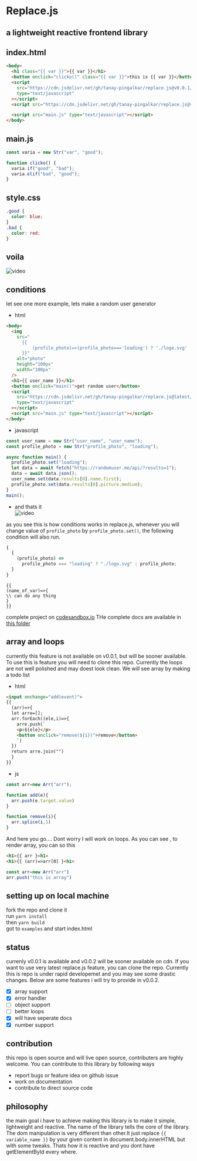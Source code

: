 # Replace.js

## a lightweight reactive frontend library

## index.html

```html
<body>
  <h1 class="{{ var }}">{{ var }}</h1>
  <button onclick="clicko()" class="{{ var }}">this is {{ var }}</button>
  <script
    src="https://cdn.jsdelivr.net/gh/tanay-pingalkar/replace.js@v0.0.1/dist/bundle.min.js"
    type="text/javascript"
  ></script>
  <script src="https://cdn.jsdelivr.net/gh/tanay-pingalkar/replace.js@v0.0.1/dist/bundle.min.js" type="text/javascript"></script>

  <script src="main.js" type="text/javascript"></script>
</body>
```

## main.js

```javascript
const varia = new Str("var", "good");

function clicko() {
  varia.if("good", "bad");
  varia.elif("bad", "good");
}
```

## style.css

```css
.good {
  color: blue;
}
.bad {
  color: red;
}
```

## voila

![video](https://github.com/tanay-pingalkar/replace.js/blob/main/example/Screencast%202021-04-19%2011%2033%2032.gif)

## conditions

let see one more example, lets make a random user generator

- html

```html
<body>
  <img
    src="
      {{ 
          (profile_photo)=>(profile_photo==='loading') ? './logo.svg' : profile_photo
      }}"
    alt="photo"
    height="100px"
    width="100px"
  />
  <h1>{{ user_name }}</h1>
  <button onclick="main()">get random user</button>
  <script
    src="https://cdn.jsdelivr.net/gh/tanay-pingalkar/replace.js@latest/dist/bundle.js"
    type="text/javascript"
  ></script>
  <script src="main.js" type="text/javascript"></script>
</body>
```

- javascript

```javascript
const user_name = new Str("user_name", "user_name");
const profile_photo = new Str("profile_photo", "loading");

async function main() {
  profile_photo.set("loading");
  let data = await fetch("https://randomuser.me/api/?results=1");
  data = await data.json();
  user_name.set(data.results[0].name.first);
  profile_photo.set(data.results[0].picture.medium);
}
main();
```

- and thats it <br>
![video](https://github.com/tanay-pingalkar/replace.js/blob/main/example/random.gif)

as you see this is how conditions works in replace.js, whenever you will change value of `profile_photo` by `profile_photo.set()`, the following
condition will also run.

```javascript
{
  {
    (profile_photo) =>
      profile_photo === "loading" ? "./logo.svg" : profile_photo;
  }
}
```

```javscript
{{
(name_of_var)=>{
\\ can do any thing
}
}}
```

complete project on [codesandbox.io](https://codesandbox.io/s/currying-flower-osk5n?file=/index.html)
THe complete docs are available in [this folder](https://github.com/tanay-pingalkar/replace.js/tree/main/docs)

## array and loops
currently this feature is not available on v0.0.1, but will be sooner available. To use this is feature you will need to clone this repo.
Currently the loops are not well polished and may doest look clean. We will see array by making a todo list
- html
``` html
<input onchange="add(event)">
{{ 
  (arr)=>{
  let arre=[];
  arr.forEach((ele,i)=>{
    arre.push(`
    <p>${ele}</p>
    <button onclick="remove(${i})">remove</button>
    `)
  })
  return arre.join("")
  } 
}}
```
- js
``` javascript
const arr=new Arr("arr");

function add(e){
  arr.push(e.target.value)
}

function remove(i){
  arr.splice(i,1)
}
```
And here you go....
Dont worry I will work on loops.
As you can see , to render array, you can so this
``` html
<h1>{{ arr }<h1>
<h1>{{ (arr)=>arr[0] }<h1>
```
```javascript
const arr=new Arr("arr")
arr.push("this is array")
```

## setting up on local machine

fork the repo and clone it <br>
run `yarn install` <br>
then `yarn build` <br>
got to `examples` and start index.html

## status
currenly v0.0.1 is available and v0.0.2 will be sooner available on cdn. If you want to use very latest replace.js feature, you can clone the repo. Currently this is repo is under rapid developemet and you may see some drastic changes. Below are some features i will try to provide in v0.0.2.
- [x] array support
- [x] error handler
- [ ] object support
- [ ] better loops
- [x] will have seperate docs
- [x] number support

## contribution
this repo is open source and will live open source, contributers are highly welcome. You can contribute to this library by following ways
- report bugs or feature idea on github issue
- work on documentation
- contribute to direct source code

## philosophy

the main goal i have to achieve making this library is to make it simple, lightweight and reactive. The name of the library tells the core of the library. The dom 
manipulation is very different than other.It just replace `{{ variable_name }}` by your given content in document.body.innerHTML but with some tweaks. Thats how it is reactive and you dont have getElementById every where.
